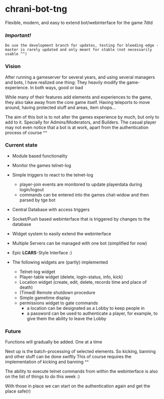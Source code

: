 # chrani-bot-tng
Flexible, modern, and easy to extend bot/webinterface for the game 7dtd

### *Important!*
`Do use the development branch for updates, testing for bleeding edge - master is rarely updated and only meant for stable (not necessarily usable ^^)`

### Vision
After running a gameserver for several years, and using several managers and bots, I have realized one thing: They
heavily modify the game-experience. In both ways, good or bad

While many of their features add elements and experiences to the game, they also take away from the core game itself.
Having teleports to move around, having protected stuff and areas, item shops...

The aim of this bot is to not alter the games experience by much, but only to add to it.
Specially for Admins/Moderators, and Builders. The casual player may not even notice that a bot is at work, apart
from the authentication process of course ^^

### Current state

* Module based functionality
* Monitor the games telnet-log
* Simple triggers to react to the telnet-log
  * player-join events are monitored to update playerdata during login/logout
  * commands can be entered into the games chat-widow and then parsed by tge bot
* Central Database with access triggers
* Socket/Push based webinterface that is triggered by changes to the database
* Widget system to easily extend the webinterface
* Multiple Servers can be managed with one bot (simplified for now)
* Epic **LCARS**-Style Interface :)

* The following widgets are (partly) implemented
  * Telnet-log widget
  * Player-table widget (delete, login-status, info, kick)
  * Location widget (create, edit, delete, records time and place of death)
  * (Timed) Remote shutdown procedure
  * Simple gametime display
  * permissions widget to gate commands
    * a location can be designated as a Lobby to keep people in
    * a password can be used to authenticate a player, for example, to give them the ability to leave the Lobby 

  
### Future
Functions will gradually be added. One at a time

Next up is the batch-processing of selected elements. So kicking, banning and other stuff can be done swiftly
This of course requires the implementation of kicking and banning ^^

The ability to execute telnet commands from within the webinterface is also on the list of things to do this week :)

With those in place we can start on the authentication again and get the place safe(r) 